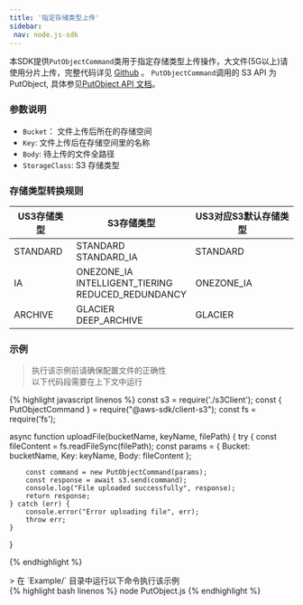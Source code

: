 ```yaml
---
title: '指定存储类型上传'
sidebar:
 nav: node.js-sdk
---
```

本SDK提供`PutObjectCommand`类用于指定存储类型上传操作，大文件(5G以上)请使用分片上传，完整代码详见 [Github](https://github.com/aws/aws-sdk-js-v3/blob/main/clients/client-s3/src/commands/PutObjectCommand.ts) 。
`PutObjectCommand`调用的 S3 API 为 PutObject, 具体参见[PutObject API 文档](https://docs.aws.amazon.com/AmazonS3/latest/API/API_PutObject.html)。

### 参数说明
- `Bucket`： 文件上传后所在的存储空间
- `Key`: 文件上传后在存储空间里的名称
- `Body`: 待上传的文件全路径
- `StorageClass`: S3 存储类型

### 存储类型转换规则
| US3存储类型       | S3存储类型                                       | US3对应S3默认存储类型 |
| ----------------- | ---------------------------------------------- | -------------------- |
| STANDARD          | STANDARD  <br> STANDARD_IA                     | STANDARD             |
| IA                | ONEZONE_IA  <br> INTELLIGENT_TIERING  <br> REDUCED_REDUNDANCY | ONEZONE_IA           |
| ARCHIVE           | GLACIER  <br> DEEP_ARCHIVE                     | GLACIER              |



### 示例
> 执行该示例前请确保配置文件的正确性<br>以下代码段需要在上下文中运行

<div class="copyable" markdown="1">
{% highlight javascript linenos %}
const s3 = require('./s3Client');
const { PutObjectCommand } = require("@aws-sdk/client-s3");
const fs = require('fs');

async function uploadFile(bucketName, keyName, filePath) {
    try {
        const fileContent = fs.readFileSync(filePath);
        const params = {
            Bucket: bucketName,
            Key: keyName,
            Body: fileContent
        };

        const command = new PutObjectCommand(params);
        const response = await s3.send(command);
        console.log("File uploaded successfully", response);
        return response;
    } catch (err) {
        console.error("Error uploading file", err);
        throw err;
    }
}

{% endhighlight %}
</div>
> 在 `Example/` 目录中运行以下命令执行该示例
<div class="copyable" markdown="1">
{% highlight bash linenos %}
node PutObject.js <bucketName> <keyName> <filePath> <storageClass>
{% endhighlight %}
</div>
